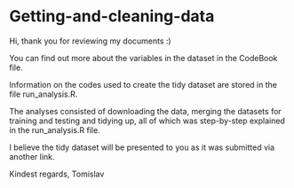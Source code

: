 # Getting-and-cleaning-data

Hi, thank you for reviewing my documents :) 

You can find out more about the variables in the dataset in the CodeBook file.

Information on the codes used to create the tidy dataset are stored in the file run_analysis.R.

The analyses consisted of downloading the data, merging the datasets for training and testing and tidying up, all of which was step-by-step explained in the run_analysis.R file.

I believe the tidy dataset will be presented to you as it was submitted via another link.

Kindest regards,
Tomislav
